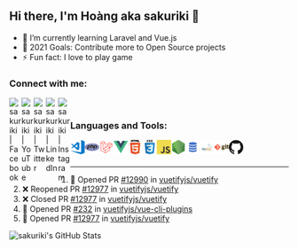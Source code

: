 ## Hi there, I'm Hoàng aka sakuriki 👋

- 🌱 I’m currently learning Laravel and Vue.js
- 🥅 2021 Goals: Contribute more to Open Source projects
- ⚡ Fun fact: I love to play game

### Connect with me:

[<img align="left" alt="sakuriki | Facebook" width="22px" src="https://cdn.jsdelivr.net/npm/simple-icons@v3/icons/facebook.svg" />][facebook]
[<img align="left" alt="sakuriki | YouTube" width="22px" src="https://cdn.jsdelivr.net/npm/simple-icons@v3/icons/youtube.svg" />][youtube]
[<img align="left" alt="sakuriki | Twitter" width="22px" src="https://cdn.jsdelivr.net/npm/simple-icons@v3/icons/twitter.svg" />][twitter]
[<img align="left" alt="sakuriki | LinkedIn" width="22px" src="https://cdn.jsdelivr.net/npm/simple-icons@v3/icons/linkedin.svg" />][linkedin]
[<img align="left" alt="sakuriki | Instagram" width="22px" src="https://cdn.jsdelivr.net/npm/simple-icons@v3/icons/instagram.svg" />][instagram]

<br />

### Languages and Tools:

<img align="left" alt="Visual Studio Code" width="26px" src="https://raw.githubusercontent.com/github/explore/80688e429a7d4ef2fca1e82350fe8e3517d3494d/topics/visual-studio-code/visual-studio-code.png" />
<img align="left" alt="PHP" width="26px" src="https://raw.githubusercontent.com/github/explore/ccc16358ac4530c6a69b1b80c7223cd2744dea83/topics/php/php.png" />
<img align="left" alt="Laravel" width="26px" src="https://raw.githubusercontent.com/github/explore/ccc16358ac4530c6a69b1b80c7223cd2744dea83/topics/laravel/laravel.png" />
<img align="left" alt="Vue.js" width="26px" src="https://raw.githubusercontent.com/github/explore/80688e429a7d4ef2fca1e82350fe8e3517d3494d/topics/vue/vue.png" />
<img align="left" alt="HTML5" width="26px" src="https://raw.githubusercontent.com/github/explore/80688e429a7d4ef2fca1e82350fe8e3517d3494d/topics/html/html.png" />
<img align="left" alt="CSS3" width="26px" src="https://raw.githubusercontent.com/github/explore/80688e429a7d4ef2fca1e82350fe8e3517d3494d/topics/css/css.png" />
<img align="left" alt="JavaScript" width="26px" src="https://raw.githubusercontent.com/github/explore/80688e429a7d4ef2fca1e82350fe8e3517d3494d/topics/javascript/javascript.png" />
<img align="left" alt="Node.js" width="26px" src="https://raw.githubusercontent.com/github/explore/80688e429a7d4ef2fca1e82350fe8e3517d3494d/topics/nodejs/nodejs.png" />
<img align="left" alt="SQL" width="26px" src="https://raw.githubusercontent.com/github/explore/80688e429a7d4ef2fca1e82350fe8e3517d3494d/topics/sql/sql.png" />
<img align="left" alt="MySQL" width="26px" src="https://raw.githubusercontent.com/github/explore/80688e429a7d4ef2fca1e82350fe8e3517d3494d/topics/mysql/mysql.png" />
<img align="left" alt="Git" width="26px" src="https://raw.githubusercontent.com/github/explore/80688e429a7d4ef2fca1e82350fe8e3517d3494d/topics/git/git.png" />
<img align="left" alt="GitHub" width="26px" src="https://raw.githubusercontent.com/github/explore/78df643247d429f6cc873026c0622819ad797942/topics/github/github.png" />

<br />
<br />

---

<!--START_SECTION:activity-->
1. 💪 Opened PR [#12990](https://github.com/vuetifyjs/vuetify/pull/12990) in [vuetifyjs/vuetify](https://github.com/vuetifyjs/vuetify)
2. ❌ Reopened PR [#12977](https://github.com/vuetifyjs/vuetify/pull/12977) in [vuetifyjs/vuetify](https://github.com/vuetifyjs/vuetify)
3. ❌ Closed PR [#12977](https://github.com/vuetifyjs/vuetify/pull/12977) in [vuetifyjs/vuetify](https://github.com/vuetifyjs/vuetify)
4. 💪 Opened PR [#232](https://github.com/vuetifyjs/vue-cli-plugins/pull/232) in [vuetifyjs/vue-cli-plugins](https://github.com/vuetifyjs/vue-cli-plugins)
5. 💪 Opened PR [#12977](https://github.com/vuetifyjs/vuetify/pull/12977) in [vuetifyjs/vuetify](https://github.com/vuetifyjs/vuetify)
<!--END_SECTION:activity-->

<img align="left" alt="sakuriki's GitHub Stats" src="https://github-readme-stats.codestackr.vercel.app/api?username=sakuriki&show_icons=true&hide_border=true&count_private=true" />

[facebook]: https://www.facebook.com/sakurikii
[twitter]: https://twitter.com/sakurikiii
[youtube]: https://www.youtube.com/channel/UCNAgnuT3lc_DnuiLNegiH8Q
[instagram]: https://www.instagram.com/sakurikii/
[linkedin]: https://www.linkedin.com/in/ho%C3%A0ng-v%C5%A9-7262ba202/
